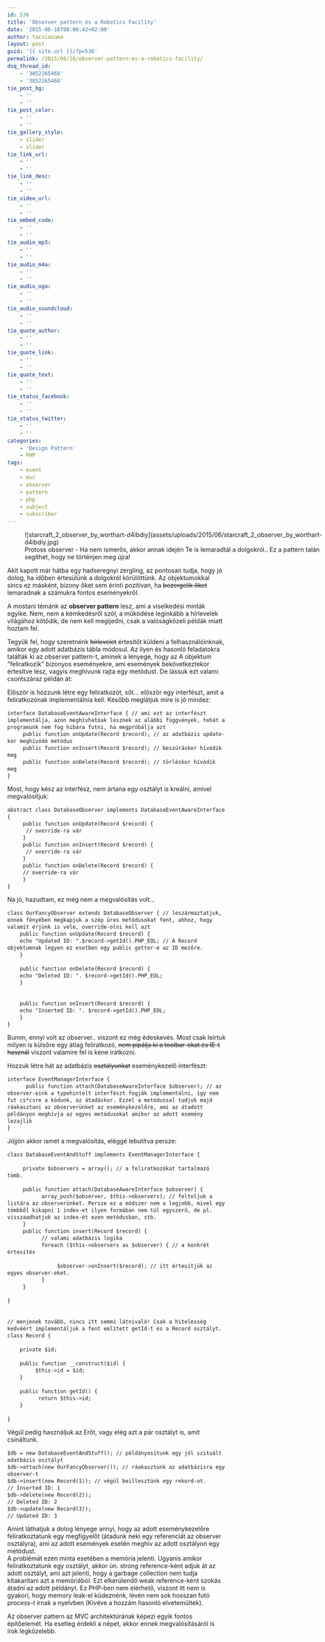 ```yaml
---
id: 536
title: 'Observer pattern és a Robotics Facility'
date: '2015-06-16T08:00:42+02:00'
author: tacsiazuma
layout: post
guid: '{{ site.url }}/?p=536'
permalink: /2015/06/16/observer-pattern-es-a-robotics-facility/
dsq_thread_id:
    - '3852265468'
    - '3852265468'
tie_post_bg:
    - ''
    - ''
tie_post_color:
    - ''
    - ''
tie_gallery_style:
    - slider
    - slider
tie_link_url:
    - ''
    - ''
tie_link_desc:
    - ''
    - ''
tie_video_url:
    - ''
    - ''
tie_embed_code:
    - ''
    - ''
tie_audio_mp3:
    - ''
    - ''
tie_audio_m4a:
    - ''
    - ''
tie_audio_oga:
    - ''
    - ''
tie_audio_soundcloud:
    - ''
    - ''
tie_quote_author:
    - ''
    - ''
tie_quote_link:
    - ''
    - ''
tie_quote_text:
    - ''
    - ''
tie_status_facebook:
    - ''
    - ''
tie_status_twitter:
    - ''
    - ''
categories:
    - 'Design Pattern'
    - PHP
tags:
    - event
    - mvc
    - observer
    - pattern
    - php
    - subject
    - subscriber
---
```


<figure aria-describedby="caption-attachment-537" class="wp-caption aligncenter" id="attachment_537" style="width: 724px">![starcraft_2_observer_by_worthart-d4ibdiy](assets/uploads/2015/06/starcraft_2_observer_by_worthart-d4ibdiy.jpg)<figcaption class="wp-caption-text" id="caption-attachment-537">Protoss observer - Ha nem ismerős, akkor annak idején Te is lemaradtál a dolgokról.. Ez a pattern talán segíthet, hogy ne történjen meg újra!</figcaption></figure>

Akit kapott már hátba egy hadseregnyi zergling, az pontosan tudja, hogy jó dolog, ha időben értesülünk a dolgokról körülöttünk. Az objektumokkal sincs ez másként, bizony őket sem érinti pozitívan, ha <del>bezergelik őket</del> lemaradnak a számukra fontos eseményekről.

A mostani témánk az **observer pattern** lesz, ami a viselkedési minták egyike. Nem, nem a kémkedésről szól, a működése leginkább a hírlevelek világához kötődik, de nem kell megijedni, csak a valóságközeli példák miatt hoztam fel.

Tegyük fel, hogy szeretnénk <del>hírlevelet</del> értesítőt küldeni a felhasználóinknak, amikor egy adott adatbázis tábla módosul. Az ilyen és hasonló feladatokra találták ki az observer pattern-t, aminek a lényege, hogy az A objektum "feliratkozik" bizonyos eseményekre, ami események bekövetkeztekor értesítve lesz, vagyis meghívunk rajta egy metódust. De lássuk ezt valami csontszáraz példán át:

Először is hozzunk létre egy feliratkozót, sőt... először egy interfészt, amit a feliratkozónak implementálnia kell. Később meglátjuk mire is jó mindez:

```
interface DatabaseEventAwareInterface { // ami ezt az interfészt implementálja, azon meghívhatóak lesznek az alábbi függvények, tehát a programunk nem fog hibára futni, ha megpróbálja azt
     public function onUpdate(Record $record); // az adatbázis update-kor meghívódó metódus
     public function onInsert(Record $record); // beszúráskor hívódik meg
     public function onDelete(Record $record); // törléskor hívódik meg
}
```

Most, hogy kész az interfész, nem ártana egy osztályt is kreálni, amivel megvalósítjuk:

```
abstract class DatabaseObserver implements DatabaseEventAwareInterface {
     public function onUpdate(Record $record) {
      // override-ra vár
     }
     public function onInsert(Record $record) {
      // override-ra vár
     }
     public function onDelete(Record $record) {
     // override-ra vár
     }
}
```

Na jó, hazudtam, ez még nem a megvalósítás volt...

```
class OurFancyObserver extends DatabaseObserver { // leszármaztatjuk, ennek fényében megkapjuk a szép üres metódusokat fent, ahhoz, hogy valamit érjünk is vele, override-olni kell azt
    public function onUpdate(Record $record) {
    echo "Updated ID: ".$record->getId().PHP_EOL; // A Record objektumnak legyen ez esetben egy public getter-e az ID mezőre.
    }

    public function onDelete(Record $record) {
    echo "Deleted ID: ". $record->getId().PHP_EOL;
    }
    

    public function onInsert(Record $record) {
    echo "Inserted ID: ". $record->getId().PHP_EOL;
    }
}
```

Bumm, ennyi volt az observer.. viszont ez még édeskevés. Most csak leírtuk milyen is külsőre egy átlag feliratkozó, <del>nem pipálja ki a toolbar-okat és IE-t használ</del> viszont valamire fel is kéne iratkozni.

Hozzuk létre hát az adatbázis <del>osztályunkat</del> eseménykezelő interfészt:

```
interface EventManagerInterface { 
      public function attach(DatabaseAwareInterface $observer); // az observer-eink a typehintelt interfészt fogják implementálni, így nem fut cs*csre a kódunk, az átadáskor. Ezzel a metódussal tudjuk majd ráakasztani az observerünket az eseménykezelőre, ami az átadott példányon meghívja az egyes metódusokat amikor az adott esemény lezajlik
}
```

Jöjjön akkor ismét a megvalósítás, eléggé lebutítva persze:

```
class DatabaseEventAndStuff implements EventManagerInterface {

     private $observers = array(); // a feliratkozókat tartalmazó tömb.     

     public function attach(DatabaseAwareInterface $observer) {
           array_push($observer, $this->observers); // feltoljuk a listára az observerünket. Persze ez a módszer nem a legjobb, mivel egy tömbből kikapni 1 index-et ilyen formában nem túl egyszerű, de pl. visszaadhatjuk az index-ét ezen metódusban, stb.
     }
     public function insert(Record $record) {
           // valami adatbázis logika
           foreach ($this->observers as $observer) { // a konkrét értesítés

                $observer->onInsert($record); // itt értesítjük az egyes observer-eket.
           }
     }

}


// menjenek tovább, nincs itt semmi látnivaló! Csak a hitelesség kedvéért implementáljuk a fent említett getId-t és a Record osztályt.
class Record {

    private $id;

    public function __construct($id) {
         $this->id = $id;
    }

    public function getId() {
          return $this->id;
    }

}
```

Végül pedig használjuk az Erőt, vagy elég azt a pár osztályt is, amit csináltunk.

```
$db = new DatabaseEventAndStuff(); // példányosítunk egy jól szituált adatbázis osztályt
$db->attach(new OurFancyObserver()); // ráakasztunk az adatbázisra egy observer-t
$db->insert(new Record(1)); // végül beillesztünk egy rekord-ot.
// Inserted ID: 1
$db->delete(new Record(2)); 
// Deleted ID: 2
$db->update(new Record(3));
// Updated ID: 3
```

Amint láthatjuk a dolog lényege annyi, hogy az adott eseménykezelőre feliratkoztatunk egy megfigyelőt (átadunk neki egy referenciát az observer osztályra), ami az adott események esetén meghív az adott osztályon egy metódust.  
A problémát ezen minta esetében a memória jelenti. Ugyanis amikor feliratkoztatunk egy osztályt, akkor ún. strong reference-ként adjuk át az adott osztályt, ami azt jelenti, hogy a garbage collection nem tudja kitakarítani azt a memóriából. Ezt elkerülendő weak reference-ként szokás átadni az adott példányt. Ez PHP-ben nem elérhető, viszont itt nem is gyakori, hogy memory leak-el küdeznénk, lévén nem sok hosszan futó process-t írnak a nyelvben (Kivéve a hozzám hasonló elvetemültek).

Az observer pattern az MVC architektúrának képezi egyik fontos építőelemét. Ha esetleg érdekli a népet, akkor ennek megvalósításáról is írok legközelebb.
